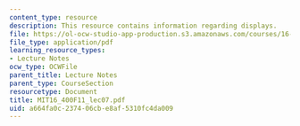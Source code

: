 ```yaml
---
content_type: resource
description: This resource contains information regarding displays.
file: https://ol-ocw-studio-app-production.s3.amazonaws.com/courses/16-400-human-factors-engineering-fall-2011/a664fa0c237406cbe8af5310fc4da009_MIT16_400F11_lec07.pdf
file_type: application/pdf
learning_resource_types:
- Lecture Notes
ocw_type: OCWFile
parent_title: Lecture Notes
parent_type: CourseSection
resourcetype: Document
title: MIT16_400F11_lec07.pdf
uid: a664fa0c-2374-06cb-e8af-5310fc4da009
---
```

